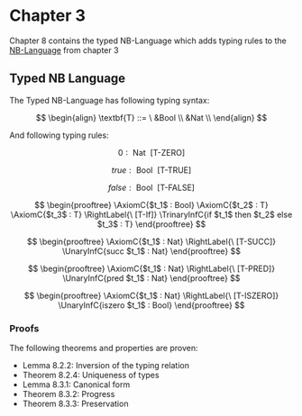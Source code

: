 # Chapter 3

Chapter 8 contains the typed NB-Language which adds typing rules to the [NB-Language](/TAPL/Chapter3/README.md) from chapter 3

## Typed NB Language

The Typed NB-Language has following typing syntax:

$$
\begin{align}
\textbf{T} ::= \ &Bool \\
&Nat \\
\end{align}
$$

And following typing rules:

$$
0 : \text{ Nat } \ [\text{T-ZERO}]
$$

$$
true : \text{ Bool } \ [\text{T-TRUE}]
$$

$$
false : \text{ Bool } \ [\text{T-FALSE}]
$$

$$
\begin{prooftree}  
	\AxiomC{$t_1$ : Bool}
	\AxiomC{$t_2$ : T}
	\AxiomC{$t_3$ : T}
	\RightLabel{\ [T-If]}
	\TrinaryInfC{if $t_1$ then $t_2$ else $t_3$ : T}  
\end{prooftree}
$$

$$
\begin{prooftree}  
	\AxiomC{$t_1$ : Nat}
	\RightLabel{\ [T-SUCC]}
	\UnaryInfC{succ $t_1$ : Nat}
\end{prooftree}
$$

$$
\begin{prooftree}  
	\AxiomC{$t_1$ : Nat}
	\RightLabel{\ [T-PRED]}
	\UnaryInfC{pred $t_1$ : Nat}
\end{prooftree}
$$

$$
\begin{prooftree}  
	\AxiomC{$t_1$ : Nat}
	\RightLabel{\ [T-ISZERO]}
	\UnaryInfC{iszero $t_1$ : Bool}
\end{prooftree}
$$

### Proofs

The following theorems and properties are proven:
- Lemma 8.2.2: Inversion of the typing relation
- Theorem 8.2.4: Uniqueness of types
- Lemma 8.3.1: Canonical form
- Theorem 8.3.2: Progress
- Theorem 8.3.3: Preservation
